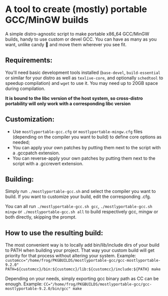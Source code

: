 # A tool to create (mostly) portable GCC/MinGW builds

A simple distro-agnostic script to make portable x86_64 GCC/MinGW builds, handy to use custom or devel GCC. You can have as many as you want, unlike candy :frog: and move them wherever you see fit.

## Requirements:
You'll need basic development tools installed (`base-devel`, `build-essential` or similar for your distro as well as `texlive-core`, and optionally `schedtool` to speedup compilation) and `wget` to use it. You may need up to 20GB space during compilation.

**It is bound to the libc version of the host system, so cross-distro portability will only work with a corresponding libc version**

## Customization:
- Use `mostlyportable-gcc.cfg` or `mostlyportable-mingw.cfg` files (depending on the compiler you want to build) to define core options as needed;
- You can apply your own patches by putting them next to the script with a .gccpatch extension.
- You can reverse-apply your own patches by putting them next to the script with a .gccrevert extension.

## Building:
Simply run `./mostlyportable-gcc.sh` and select the compiler you want to build. If you want to customize your build, edit the corresponding .cfg.

You can all run `./mostlyportable-gcc.sh gcc`, `./mostlyportable-gcc.sh mingw` or `./mostlyportable-gcc.sh all` to build respectively gcc, mingw or both directly, skipping the prompt.

## How to use the resulting build:
The most convenient way is to locally add bin/lib/include dirs of your build to PATH when building your project. That way your custom build will get priority for that process without altering your system.
Example: `customcc="/home/frog/PKGBUILDS/mostlyportable-gcc/gcc-mostlyportable-9.2.0" PATH=${customcc}/bin:${customcc}/lib:${customcc}/include:${PATH} make`

Depending on your needs, simply exporting gcc binary path as CC can be enough.
Example: `CC="/home/frog/PKGBUILDS/mostlyportable-gcc/gcc-mostlyportable-9.2.0/bin/gcc" make`
